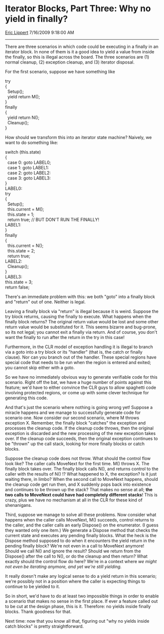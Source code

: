 <div id="page">

# Iterator Blocks, Part Three: Why no yield in finally?

[Eric Lippert](https://social.msdn.microsoft.com/profile/Eric%20Lippert) 7/16/2009 9:18:00 AM

-----

<div id="content">

<div class="mine">

There are three scenarios in which code could be executing in a finally in an iterator block. In none of them is it a good idea to yield a value from inside the finally, so this is illegal across the board. The three scenarios are (1) normal cleanup, (2) exception cleanup, and (3) iterator disposal.

For the first scenario, suppose we have something like

<span class="code"> </span>

try  
{  
  Setup();  
  yield return M();  
}  
finally  
{  
  yield return N();  
  Cleanup();  
}

How should we transform this into an iterator state machine? Naively, we want to do something like:

<span class="code"> </span>

switch (this.state)  
{  
  case 0: goto LABEL0;  
  case 1: goto LABEL1:  
  case 2: goto LABEL2:  
  case 3: goto LABEL3:  
}  
LABEL0:  
try  
{  
  Setup();  
  this.current = M();  
  this.state = 1;  
  return true; // BUT DON'T RUN THE FINALLY\!  
LABEL1:  
}  
finally  
{  
  this.current = N();  
  this.state = 2;  
  return true;  
LABEL2:  
  Cleanup();  
}  
LABEL3:  
this.state = 3;  
return false;  

There's an immediate problem with this: we both "goto" into a finally block and "return" out of one. Neither is legal.

Leaving a finally block via "return" is illegal because it is weird. Suppose the try block returns, causing the finally to execute. What happens when the finally block returns? The original return value would be lost and some other return value would be substituted for it. This seems bizarre and bug-prone, so its not legal; you cannot exit a finally via return. And of course, you don't want the finally to run after the return in the try in this case\!

Furthermore, in the CLR model of exception handling it is illegal to branch via a goto into a try block or its "handler" (that is, the catch or finally clause). Nor can you branch out of the handler. These special regions have special code that needs to be run when the region is entered and exited; you cannot skip either with a goto.

So we have no immediately obvious way to generate verifiable code for this scenario. Right off the bat, we have a huge number of points against this feature; we'd have to either convince the CLR guys to allow spaghetti code involving protected regions, or come up with some clever technique for generating this code.

And that's just the scenario where nothing is going wrong yet\! Suppose a miracle happens and we manage to successfully generate code for scenario one. Now consider our second scenario, where M throws exception X. Remember, the finally block "catches" the exception and processes the cleanup code. If the cleanup code throws, then the original exception is discarded and the new processing of the new exception takes over. If the cleanup code succeeds, then the original exception continues to be "thrown" up the call stack, looking for more finally blocks or catch blocks.

Suppose the cleanup code does not throw. What should the control flow look like? The caller calls MoveNext for the first time. M() throws X. The finally block takes over. The finally block calls N(), and returns control to the caller with the results of N() \!? What happened to X, the exception? Is it just waiting there, in limbo? When the second call to MoveNext happens, should the cleanup code get run then, and X suddenly pops back into existence and continues to be thrown up the stack? That makes no sense at all; **the two calls to MoveNext could have had completely different stacks**\! This is crazy, plus we have no mechanism at all in the CLR for these kind of shenanigans.

Third, suppose we manage to solve all these problems. Now consider what happens when the caller calls MoveNext, M() succeeds, control returns to the caller, and the caller calls an early Dispose() on the enumerator. (I guess they wanted only one item.) We generate a Dispose method that checks the current state and executes any pending finally blocks. What the heck is the Dispose method supposed to do when it encounters the yield return in the pending finally block? We're not even in a call to MoveNext anymore\! Should we call N() and ignore the result? Should we return from the Dispose() after the call to N(), or do the cleanup and then return? What exactly should the control flow do here? We're in a context where *we might not even be iterating anymore, and yet we're still yielding.*

It really doesn't make any logical sense to do a yield return in this scenario; we're possibly not in a position where the caller is expecting things to continue to be yielded to it.

So in short, we'd have to do at least two impossible things in order to enable a scenario that makes no sense in the first place. If ever a feature called out to be cut at the design phase, this is it. Therefore: no yields inside finally blocks. Thank goodness for that.

Next time: now that you know all that, figuring out "why no yields inside catch blocks" is pretty straightforward.

</div>

</div>

</div>

